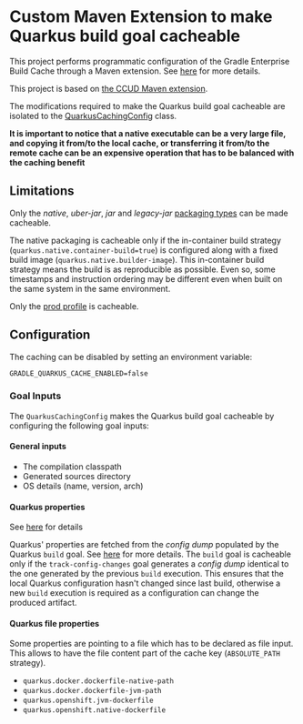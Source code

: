 # Custom Maven Extension to make Quarkus build goal cacheable

This project performs programmatic configuration of the Gradle Enterprise Build Cache through a Maven extension. See [here](https://docs.gradle.com/enterprise/maven-extension/#custom_extension) for more details.

This project is based on [the CCUD Maven extension](https://github.com/gradle/common-custom-user-data-maven-extension).

The modifications required to make the Quarkus build goal cacheable are isolated to the [QuarkusCachingConfig](./src/main/java/com/gradle/QuarkusCachingConfig.java) class.

**It is important to notice that a native executable can be a very large file, and copying it from/to the local cache, or transferring it from/to the remote cache can be an expensive operation that has to be balanced with the caching benefit**

## Limitations

Only the *native*, *uber-jar*, *jar* and *legacy-jar* [packaging types](https://quarkus.io/guides/maven-tooling#quarkus-package-pkg-package-config_quarkus.package.type) can be made cacheable.

The native packaging is cacheable only if the in-container build strategy (```quarkus.native.container-build=true```) is configured along with a fixed build image (```quarkus.native.builder-image```).
This in-container build strategy means the build is as reproducible as possible. Even so, some timestamps and instruction ordering may be different even when built on the same system in the same environment.

Only the [prod profile](https://quarkus.io/guides/building-native-image#profiles) is cacheable.

## Configuration

The caching can be disabled by setting an environment variable:
```
GRADLE_QUARKUS_CACHE_ENABLED=false
```

### Goal Inputs

The `QuarkusCachingConfig` makes the Quarkus build goal cacheable by configuring the following goal inputs:

#### General inputs
- The compilation classpath
- Generated sources directory
- OS details (name, version, arch)

#### Quarkus properties
See [here](https://quarkus.io/guides/config-reference#configuration-sources) for details

Quarkus' properties are fetched from the *config dump* populated by the Quarkus ```build``` goal. See [here](https://github.com/quarkusio/quarkus/pull/34713) for more details.
The ```build``` goal is cacheable only if the ```track-config-changes``` goal generates a *config dump* identical to the one generated by the previous ```build``` execution.
This ensures that the local Quarkus configuration hasn't changed since last build, otherwise a new ```build``` execution is required as a configuration can change the produced artifact.

#### Quarkus file properties
Some properties are pointing to a file which has to be declared as file input. This allows to have the file content part of the cache key (```ABSOLUTE_PATH``` strategy).
- ```quarkus.docker.dockerfile-native-path```
- ```quarkus.docker.dockerfile-jvm-path```
- ```quarkus.openshift.jvm-dockerfile```
- ```quarkus.openshift.native-dockerfile```
